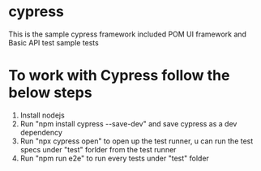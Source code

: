 # cypress
This is the sample cypress framework included POM UI framework and Basic API test sample tests

# To work with Cypress follow the below steps
1. Install nodejs
2. Run "npm install cypress --save-dev" and save cypress as a dev dependency
3. Run "npx cypress open" to open up the test runner, u can run the test specs under "test" forlder from the test runner
4. Run "npm run e2e" to run every tests under "test" folder
